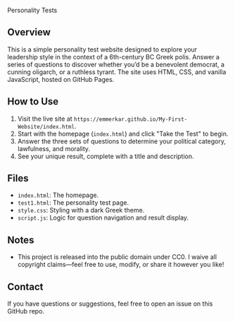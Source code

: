 Personality Tests

## Overview
This is a simple personality test website designed to explore your leadership style in the context of a 6th-century BC Greek polis. Answer a series of questions to discover whether you’d be a benevolent democrat, a cunning oligarch, or a ruthless tyrant. The site uses HTML, CSS, and vanilla JavaScript, hosted on GitHub Pages.

## How to Use
1. Visit the live site at `https://emmerkar.github.io/My-First-Website/index.html`.
2. Start with the homepage (`index.html`) and click "Take the Test" to begin.
3. Answer the three sets of questions to determine your political category, lawfulness, and morality.
4. See your unique result, complete with a title and description.

## Files
- `index.html`: The homepage.
- `test1.html`: The personality test page.
- `style.css`: Styling with a dark Greek theme.
- `script.js`: Logic for question navigation and result display.

## Notes
- This project is released into the public domain under CC0. I waive all copyright claims—feel free to use, modify, or share it however you like!

## Contact
If you have questions or suggestions, feel free to open an issue on this GitHub repo.
